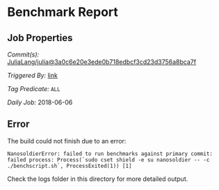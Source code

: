 # Benchmark Report

## Job Properties

*Commit(s):* [JuliaLang/julia@3a0c6e20e3ede0b718edbcf3cd23d3756a8bca7f](https://github.com/JuliaLang/julia/commit/3a0c6e20e3ede0b718edbcf3cd23d3756a8bca7f)

*Triggered By:* [link](https://github.com/JuliaLang/julia/commit/3a0c6e20e3ede0b718edbcf3cd23d3756a8bca7f#commitcomment-29259611)

*Tag Predicate:* `ALL`

*Daily Job:* 2018-06-06

## Error

The build could not finish due to an error:

```
NanosoldierError: failed to run benchmarks against primary commit: failed process: Process(`sudo cset shield -e su nanosoldier -- -c ./benchscript.sh`, ProcessExited(1)) [1]
```

Check the logs folder in this directory for more detailed output.

